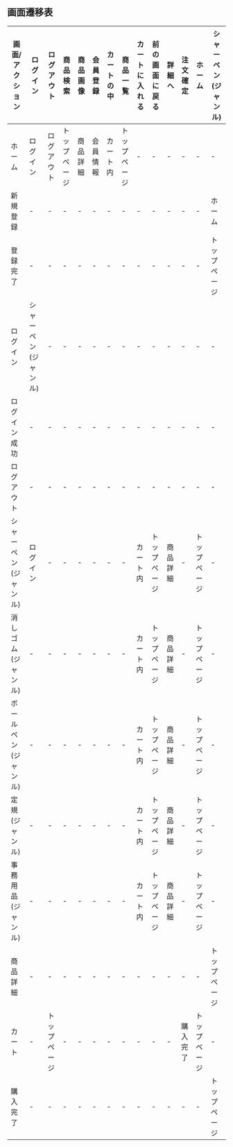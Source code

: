 ## 画面遷移表

|画面/アクション|ログイン|ログアウト|商品検索|商品画像|会員登録|カートの中|商品一覧|カートに入れる|前の画面に戻る|詳細へ|注文確定|ホーム|シャーペン(ジャンル)|
|-------------|-------|---------|-------|-------|-------|---------|-------|-------------|------------|------|------|---------|------------------|
|ホーム|ログイン|ログアウト|トップページ|商品詳細|会員情報|カート内|トップページ|-|-|-|-|-|-|
|新規登録|-|-|-|-|-|-|-|-|-|-|-|-|ホーム|-|
|登録完了|-|-|-|-|-|-|-|-|-|-|-|-|トップページ|-|
|ログイン|シャーペン(ジャンル)|-|-|-|-|-|-|-|-|-|-|-|-|-|-|
|ログイン成功|-|-|-|-|-|-|-|-|-|-|-|-|-|-|
|ログアウト|-|-|-|-|-|-|-|-|-|-|-|-|-|ホーム|-|
|シャーペン(ジャンル)|ログイン|-|-|-|-|-|-|カート内|トップページ|商品詳細|-|トップページ|-|
|消しゴム(ジャンル)|-|-|-|-|-|-|-|カート内|トップページ|商品詳細|-|トップページ|-|
|ボールペン(ジャンル)|-|-|-|-|-|-|-|カート内|トップページ|商品詳細|-|トップページ|-|
|定規(ジャンル)|-|-|-|-|-|-|-|カート内|トップページ|商品詳細|-|トップページ|-|
|事務用品(ジャンル)|-|-|-|-|-|-|-|カート内|トップページ|商品詳細|-|トップページ|-|
|商品詳細|-|-|-|-|-|-|-|-|-|-|-|-|トップページ|-|
|カート|-|トップページ|-|-|-|-|-|-|-|-|購入完了|トップページ|-|
|購入完了|-|-|-|-|-|-|-|-|-|-|-|-|トップページ|-|
